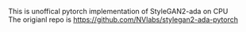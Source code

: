 This is unoffical pytorch implementation of StyleGAN2-ada on CPU  
The origianl repo is https://github.com/NVlabs/stylegan2-ada-pytorch
